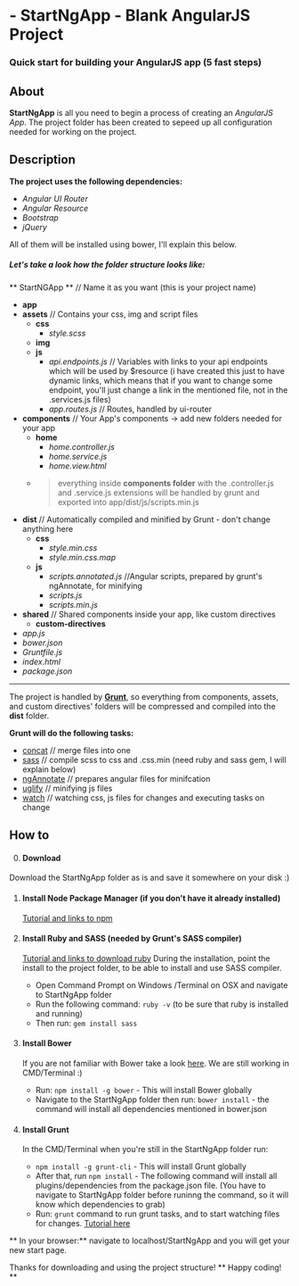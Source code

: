  # - StartNgApp - Blank AngularJS Project
### Quick start for building your AngularJS app (5 fast steps)

## About
**StartNgApp** is all you need to begin a process of creating an *AngularJS App*.
The project folder has been created to sepeed up all configuration needed for working on the project.

## Description

**The project uses the following dependencies:**
- *Angular UI Router*
- *Angular Resource*
- *Bootstrap*
- *jQuery*

All of them will be installed using bower, I'll explain this below.

##### Let's take a look how the folder structure looks like:
** StartNGApp ** // Name it as you want (this is your project name)
- **app**
 - **assets** // Contains your css, img and script files
   - **css**
     - *style.scss*
   - **img**
    - **js**
      - *api.endpoints.js* // Variables with links to your api endpoints which will be used by $resource (i have created this just to have dynamic links, which means that if you want to change some endpoint, you'll just change a link in the mentioned file, not in the .services.js files)
      - *app.routes.js* // Routes, handled by ui-router
 - **components** // Your App's components -> add new folders needed for your app
   - **home**
     -  *home.controller.js*
     -  *home.service.js*
     -  *home.view.html*
   - >everything inside **components folder** with the .controller.js and
     .service.js extensions will be handled by grunt and exported into app/dist/js/scripts.min.js
 - **dist**  // Automatically compiled and minified by Grunt - don't change anything here
   - **css**
     - *style.min.css*
     - *style.min.css.map*
   - **js**
     - *scripts.annotated.js* //Angular scripts, prepared by grunt's ngAnnotate, for minifying
     - *scripts.js*
     - *scripts.min.js*
 - **shared** // Shared components inside your app, like custom directives
 	- **custom-directives**
- *app.js*
- *bower.json*
- *Gruntfile.js*
- *index.html*
- *package.json*

- - -

The project is handled by [**Grunt**](https://gruntjs.com/), so everything from components, assets, and custom directives' folders will be compressed and compiled into the **dist** folder.

**Grunt will do the following tasks:**
 - [concat](https://github.com/gruntjs/grunt-contrib-concat) // merge files into one
 - [sass](https://github.com/gruntjs/grunt-contrib-sass)   // compile scss to css and .css.min (need ruby and sass gem, I will explain below)
 - [ngAnnotate](https://github.com/mgol/grunt-ng-annotate) // prepares angular files for minifcation
 - [uglify](https://github.com/gruntjs/grunt-contrib-uglify) // minifying js files
 - [watch](https://github.com/gruntjs/grunt-contrib-watch) // watching css, js files for changes and executing tasks on change

## How to

0. #### Download
 Download the StartNgApp folder as is and save it somewhere on your disk :)

1. #### Install Node Package Manager (if you don't have it already installed)
   [Tutorial and links to npm](https://docs.npmjs.com/getting-started/installing-node)

2. #### Install Ruby and SASS (needed by Grunt's SASS compiler)
   [Tutorial and links to download ruby](https://www.ruby-lang.org/en/downloads/)
   During the installation, point the install to the project folder, to be able to install and use SASS compiler.
   - Open Command Prompt on Windows /Terminal on OSX and navigate to StartNgApp folder
   - Run the following command: ```ruby -v``` (to be sure that ruby is installed and running)
   - Then run: ````gem install sass````

3. #### Install Bower
   If you are not familiar with Bower take a look [here](https://bower.io/).
   We are still working in CMD/Terminal :)
   - Run: ```npm install -g bower``` - This will install Bower globally
   - Navigate to the StartNgApp folder then run: ```bower install``` - the command will install all dependencies mentioned in     bower.json

4. #### Install Grunt
   In the CMD/Terminal when you're still in the StartNgApp folder run:
    - ```npm install -g grunt-cli``` - This will install Grunt globally
    - After that, run ```npm install``` - The following command will install all plugins/dependencies from the package.json file.
   (You have to navigate to StartNgApp folder before runinng the command, so it will know which dependencies to grab)
    - Run: ```grunt``` command to run grunt tasks, and to start watching files for changes.
   [Tutorial here](https://gruntjs.com/getting-started)

** In your browser:** navigate to localhost/StartNgApp and you will get your new start page.

Thanks for downloading and using the project structure!
** Happy coding! **



